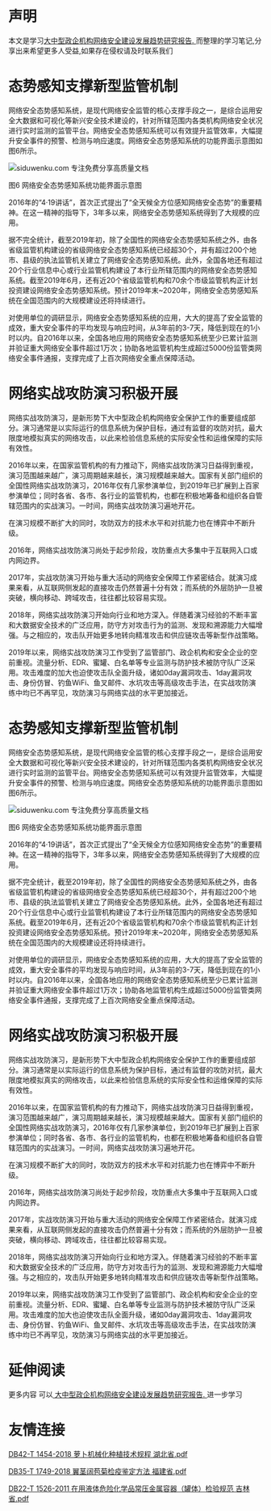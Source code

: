 # 声明 
本文是学习[大中型政企机构网络安全建设发展趋势研究报告. ](https://siduwenku.com/view/1218?f=new_2023)而整理的学习笔记,分享出来希望更多人受益,如果存在侵权请及时联系我们
# 态势感知支撑新型监管机制  
  
网络安全态势感知系统，是现代网络安全监管的核心支撑手段之一，是综合运用安全大数据和可视化等新兴安全技术建设的，针对所辖范围内各类机构网络安全状况进行实时监测的监管平台。网络安全态势感知系统可以有效提升监管效率，大幅提升安全事件的预警、检测与响应速度。网络安全态势感知系统的功能界面示意图如图6所示。  
  
![siduwenku.com 专注免费分享高质量文档](http://public.host.github5.com/media/05e5ebae93426a0497c303600d15cace.jpeg)  
  
图6 网络安全态势感知系统功能界面示意图  
  
2016年的“4·19讲话”，首次正式提出了“全天候全方位感知网络安全态势”的重要精神。在这一精神的指导下，3年多以来，网络安全态势感知系统得到了大规模的应用。  
  
据不完全统计，截至2019年初，除了全国性的网络安全态势感知系统之外，由各省级监管机构建设的省级网络安全态势感知系统已经超30个，并有超过200个地市、县级的执法监管机关建立了网络安全态势感知系统。此外，全国各地还有超过20个行业信息中心或行业监管机构建设了本行业所辖范围内的网络安全态势感知系统。截至2019年6月，还有近20个省级监管机构和70余个市级监管机构正计划投资建设网络安全态势感知系统。预计2019年末\~2020年，网络安全态势感知系统在全国范围内的大规模建设还将持续进行。  
  
对使用单位的调研显示，网络安全态势感知系统的应用，大大的提高了安全监管的成效，重大安全事件的平均发现与响应时间，从3年前的3-7天，降低到现在的1小时以内。自2016年以来，全国各地应用的网络安全态势感知系统至少已累计监测并验证重大网络安全事件超过1万次；协助各地监管机构生成超过5000份监管类网络安全事件通报，支撑完成了上百次网络安全重点保障活动。  
  
# 网络实战攻防演习积极开展  
  
网络实战攻防演习，是新形势下大中型政企机构网络安全保护工作的重要组成部分。演习通常是以实际运行的信息系统为保护目标，通过有监督的攻防对抗，最大限度地模拟真实的网络攻击，以此来检验信息系统的实际安全性和运维保障的实际有效性。  
  
2016年以来，在国家监管机构的有力推动下，网络实战攻防演习日益得到重视，演习范围越来越广，演习周期越来越长，演习规模越来越大。国家有关部门组织的全国性网络实战攻防演习，2016年仅有几家参演单位，到2019年已扩展到上百家参演单位；同时各省、各市、各行业的监管机构，也都在积极地筹备和组织各自管辖范围内的实战演习。一时间，网络实战攻防演习遍地开花。  
  
在演习规模不断扩大的同时，攻防双方的技术水平和对抗能力也在博弈中不断升级。  
  
2016年，网络实战攻防演习尚处于起步阶段，攻防重点大多集中于互联网入口或内网边界。  
  
2017年，实战攻防演习开始与重大活动的网络安全保障工作紧密结合。就演习成果来看，从互联网侧发起的直接攻击仍然普遍十分有效；而系统的外层防护一旦被突破，横向移动、跨域攻击，往往都比较容易实现。  
  
2018年，网络实战攻防演习开始向行业和地方深入。伴随着演习经验的不断丰富和大数据安全技术的广泛应用，防守方对攻击行为的监测、发现和溯源能力大幅增强。与之相应的，攻击队开始更多地转向精准攻击和供应链攻击等新型作战策略。  
  
2019年以来，网络实战攻防演习工作受到了监管部门、政企机构和安全企业的空前重视。流量分析、EDR、蜜罐、白名单等专业监测与防护技术被防守队广泛采用。攻击难度的加大也迫使攻击队全面升级，诸如0day漏洞攻击、1day漏洞攻击、身份仿冒、钓鱼WiFi、鱼叉邮件、水坑攻击等高级攻击手法，在实战攻防演练中均已不再罕见，攻防演习与网络实战的水平更加接近。  
# 态势感知支撑新型监管机制  
  
网络安全态势感知系统，是现代网络安全监管的核心支撑手段之一，是综合运用安全大数据和可视化等新兴安全技术建设的，针对所辖范围内各类机构网络安全状况进行实时监测的监管平台。网络安全态势感知系统可以有效提升监管效率，大幅提升安全事件的预警、检测与响应速度。网络安全态势感知系统的功能界面示意图如图6所示。  
  
![siduwenku.com 专注免费分享高质量文档](http://public.host.github5.com/media/05e5ebae93426a0497c303600d15cace.jpeg)  
  
图6 网络安全态势感知系统功能界面示意图  
  
2016年的“4·19讲话”，首次正式提出了“全天候全方位感知网络安全态势”的重要精神。在这一精神的指导下，3年多以来，网络安全态势感知系统得到了大规模的应用。  
  
据不完全统计，截至2019年初，除了全国性的网络安全态势感知系统之外，由各省级监管机构建设的省级网络安全态势感知系统已经超30个，并有超过200个地市、县级的执法监管机关建立了网络安全态势感知系统。此外，全国各地还有超过20个行业信息中心或行业监管机构建设了本行业所辖范围内的网络安全态势感知系统。截至2019年6月，还有近20个省级监管机构和70余个市级监管机构正计划投资建设网络安全态势感知系统。预计2019年末\~2020年，网络安全态势感知系统在全国范围内的大规模建设还将持续进行。  
  
对使用单位的调研显示，网络安全态势感知系统的应用，大大的提高了安全监管的成效，重大安全事件的平均发现与响应时间，从3年前的3-7天，降低到现在的1小时以内。自2016年以来，全国各地应用的网络安全态势感知系统至少已累计监测并验证重大网络安全事件超过1万次；协助各地监管机构生成超过5000份监管类网络安全事件通报，支撑完成了上百次网络安全重点保障活动。  
  
# 网络实战攻防演习积极开展  
  
网络实战攻防演习，是新形势下大中型政企机构网络安全保护工作的重要组成部分。演习通常是以实际运行的信息系统为保护目标，通过有监督的攻防对抗，最大限度地模拟真实的网络攻击，以此来检验信息系统的实际安全性和运维保障的实际有效性。  
  
2016年以来，在国家监管机构的有力推动下，网络实战攻防演习日益得到重视，演习范围越来越广，演习周期越来越长，演习规模越来越大。国家有关部门组织的全国性网络实战攻防演习，2016年仅有几家参演单位，到2019年已扩展到上百家参演单位；同时各省、各市、各行业的监管机构，也都在积极地筹备和组织各自管辖范围内的实战演习。一时间，网络实战攻防演习遍地开花。  
  
在演习规模不断扩大的同时，攻防双方的技术水平和对抗能力也在博弈中不断升级。  
  
2016年，网络实战攻防演习尚处于起步阶段，攻防重点大多集中于互联网入口或内网边界。  
  
2017年，实战攻防演习开始与重大活动的网络安全保障工作紧密结合。就演习成果来看，从互联网侧发起的直接攻击仍然普遍十分有效；而系统的外层防护一旦被突破，横向移动、跨域攻击，往往都比较容易实现。  
  
2018年，网络实战攻防演习开始向行业和地方深入。伴随着演习经验的不断丰富和大数据安全技术的广泛应用，防守方对攻击行为的监测、发现和溯源能力大幅增强。与之相应的，攻击队开始更多地转向精准攻击和供应链攻击等新型作战策略。  
  
2019年以来，网络实战攻防演习工作受到了监管部门、政企机构和安全企业的空前重视。流量分析、EDR、蜜罐、白名单等专业监测与防护技术被防守队广泛采用。攻击难度的加大也迫使攻击队全面升级，诸如0day漏洞攻击、1day漏洞攻击、身份仿冒、钓鱼WiFi、鱼叉邮件、水坑攻击等高级攻击手法，在实战攻防演练中均已不再罕见，攻防演习与网络实战的水平更加接近。  

# 延伸阅读 
 更多内容 可以[ 大中型政企机构网络安全建设发展趋势研究报告. ](https://siduwenku.com/view/1218?f=2023)进一步学习

# 友情连接
[DB42-T 1454-2018 萝卜机械化种植技术规程 湖北省.pdf](http://github5.com/view/39999?f=new)

[DB35-T 1749-2018 翼茎阔苞菊检疫鉴定方法 福建省.pdf](http://github5.com/view/42370?f=new)

[DB22-T 1526-2011 在用液体危险化学品常压金属容器（罐体）检验规范 吉林省.pdf](http://github5.com/view/50468?f=new)
